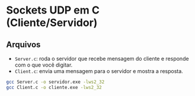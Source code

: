 # Sockets UDP em C (Cliente/Servidor)
## Arquivos

- `Server.c`: roda o servidor que recebe mensagem do cliente e responde com o que você digitar.
- `Client.c`: envia uma mensagem para o servidor e mostra a resposta.


```bash
gcc Server.c -o servidor.exe -lws2_32
gcc Client.c -o cliente.exe -lws2_32
